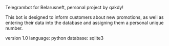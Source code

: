 Telegrambot for Belarusneft, personal project by qakdy!

This bot is designed to inform customers about new promotions, as well as entering their data into the database and assigning them a personal unique number.


version 1.0
language: python
database: sqlite3
